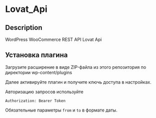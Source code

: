 # Lovat_Api

## Description
WordPress WooCommerce REST API Lovat Api

## Установка плагина

Загрузите расширение в виде ZIP-файла из этого репозитория по директории wp-content/plugins

Далее активируйте плагин и получите ключь доступа в настройках.

Авторизацию запросов используйте 

```
Authorization: Bearer Token
```

Обязательные параметры `from` и `to` в формате даты.